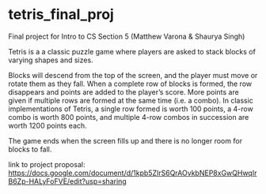 # tetris_final_proj
Final project for Intro to CS Section 5 (Matthew Varona &amp; Shaurya Singh)

Tetris is a a classic puzzle game where players are asked to stack blocks of varying shapes and sizes.

Blocks will descend from the top of the screen, and the player must move or rotate them as they fall. When a complete row of blocks is formed, the row disappears and points are added to the player’s score. More points are given if multiple rows are formed at the same time (i.e. a combo). In classic implementations of Tetris, a single row formed is worth 100 points, a 4-row combo is worth 800 points, and multiple 4-row combos in succession are worth 1200 points each.

The game ends when the screen fills up and there is no longer room for blocks to fall.

link to project proposal: https://docs.google.com/document/d/1kpb5ZIrS6QrAOvkbNEP8xGwQHwqIrB6Zp-HALyFoFVE/edit?usp=sharing